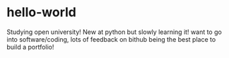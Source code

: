 # hello-world

Studying open university! New at python but slowly learning it! 
want to go into software/coding, lots of feedback on bithub being the best place to build a portfolio!
